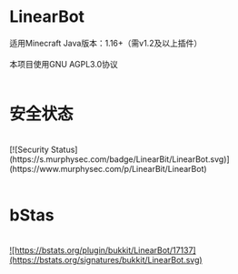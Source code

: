 # LinearBot
适用Minecraft Java版本：1.16+（需v1.2及以上插件）<br>
<br>
本项目使用GNU AGPL3.0协议
<br>
<br>
# 安全状态
<br>
[![Security Status](https://s.murphysec.com/badge/LinearBit/LinearBot.svg)](https://www.murphysec.com/p/LinearBit/LinearBot)
<br>
<br>

# bStas

<br>
<a href="https://bstats.org/plugin/bukkit/LinearBot/17137">![https://bstats.org/plugin/bukkit/LinearBot/17137](https://bstats.org/signatures/bukkit/LinearBot.svg)</a>
